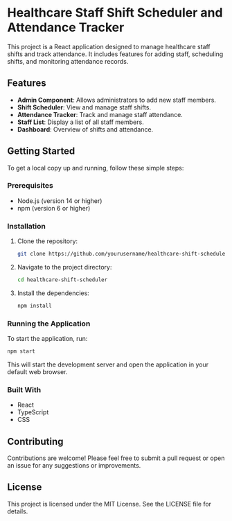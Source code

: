 # Healthcare Staff Shift Scheduler and Attendance Tracker

This project is a React application designed to manage healthcare staff shifts and track attendance. It includes features for adding staff, scheduling shifts, and monitoring attendance records.

## Features

- **Admin Component**: Allows administrators to add new staff members.
- **Shift Scheduler**: View and manage staff shifts.
- **Attendance Tracker**: Track and manage staff attendance.
- **Staff List**: Display a list of all staff members.
- **Dashboard**: Overview of shifts and attendance.

## Getting Started

To get a local copy up and running, follow these simple steps:

### Prerequisites

- Node.js (version 14 or higher)
- npm (version 6 or higher)

### Installation

1. Clone the repository:
   ```bash
   git clone https://github.com/yourusername/healthcare-shift-scheduler.git
   ```
2. Navigate to the project directory:
   ```bash
   cd healthcare-shift-scheduler
   ```
3. Install the dependencies:
   ```bash
   npm install
   ```

### Running the Application

To start the application, run:
```bash
npm start
```
This will start the development server and open the application in your default web browser.

### Built With

- React
- TypeScript
- CSS

## Contributing

Contributions are welcome! Please feel free to submit a pull request or open an issue for any suggestions or improvements.

## License

This project is licensed under the MIT License. See the LICENSE file for details.